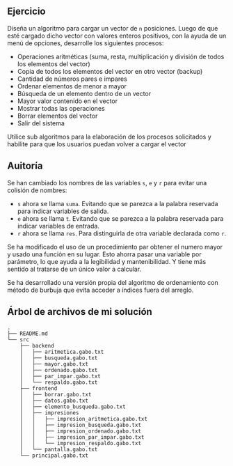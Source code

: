 ## Ejercicio

Diseña un algoritmo para cargar un vector de `n` posiciones. Luego de que esté cargado dicho vector con valores enteros positivos, con la ayuda de un menú de opciones, desarrolle los siguientes procesos:

- Operaciones aritméticas (suma, resta, multiplicación y división de todos los elementos del vector)
- Copia de todos los elementos del vector en otro vector (backup)
- Cantidad de números pares e impares
- Ordenar elementos de menor a mayor
- Búsqueda de un elemento dentro de un vector
- Mayor valor contenido en el vector
- Mostrar todas las operaciones
- Borrar elementos del vector
- Salir del sistema

Utilice sub algoritmos para la elaboración de los procesos solicitados y habilite para que los usuarios puedan volver a cargar el vector

## Auitoría 

Se han cambiado los nombres de las variables `s`, `e` y `r` para evitar una colisión de nombres: 

- `s` ahora se llama `suma`. Evitando que se parezca a la palabra reservada para indicar variables de salida.
- `e` ahora se llama `t`. Evitando que se parezca a la palabra reservada para indicar variables de entrada.
- `r` ahora se llama `res`. Para distinguirla de otra variable declarada como `r`.

Se ha modificado el uso de un procedimiento par obtener el numero mayor y usado una función en su lugar. Esto ahorra pasar una variable por parámetro, lo que ayuda a la legibilidad y mantenibilidad. Y tiene más sentido al tratarse de un único valor a calcular.

Se ha desarrollado una versión propia del algoritmo de ordenamiento con método de burbuja que evita acceder a índices fuera del arreglo.

## Árbol de archivos de mi solución

```
.
├── README.md
└── src
    ├── backend
    │   ├── aritmetica.gabo.txt
    │   ├── busqueda.gabo.txt
    │   ├── mayor.gabo.txt
    │   ├── ordenado.gabo.txt
    │   ├── par_impar.gabo.txt
    │   └── respaldo.gabo.txt
    ├── frontend
    │   ├── borrar.gabo.txt
    │   ├── datos.gabo.txt
    │   ├── elemento_busqueda.gabo.txt
    │   ├── impresiones
    │   │   ├── impresion_aritmetica.gabo.txt
    │   │   ├── impresion_busqueda.gabo.txt
    │   │   ├── impresion_ordenado.gabo.txt
    │   │   ├── impresion_par_impar.gabo.txt
    │   │   └── impresion_respaldo.gabo.txt
    │   └── pantalla.gabo.txt
    └── principal.gabo.txt
```
